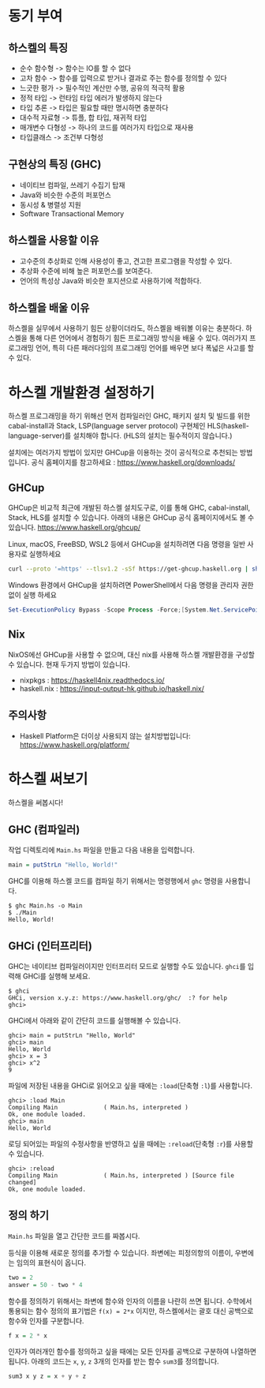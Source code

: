 # 동기 부여

## 하스켈의 특징
* 순수 함수형     -> 함수는 IO를 할 수 없다
* 고차 함수       -> 함수를 입력으로 받거나 결과로 주는 함수를 정의할 수 있다
* 느긋한 평가     -> 필수적인 계산만 수행, 공유의 적극적 활용
* 정적 타입       -> 런타임 타입 에러가 발생하지 않는다
* 타입 추론       -> 타입은 필요할 때만 명시하면 충분하다
* 대수적 자료형   -> 튜플, 합 타입, 재귀적 타입
* 매개변수 다형성 -> 하나의 코드를 여러가지 타입으로 재사용
* 타입클래스      -> 조건부 다형성

## 구현상의 특징 (GHC)
* 네이티브 컴파일, 쓰레기 수집기 탑재
* Java와 비슷한 수준의 퍼포먼스
* 동시성 & 병렬성 지원
* Software Transactional Memory

## 하스켈을 사용할 이유
* 고수준의 추상화로 인해 사용성이 좋고, 견고한 프로그램을 작성할 수 있다.
* 추상화 수준에 비해 높은 퍼포먼스를 보여준다.
* 언어의 특성상 Java와 비슷한 포지션으로 사용하기에 적합하다.

## 하스켈을 배울 이유
하스켈을 실무에서 사용하기 힘든 상황이더라도, 하스켈을 배워볼 이유는 충분하다.
하스켈을 통해 다른 언어에서 경험하기 힘든 프로그래밍 방식을 배울 수 있다.
여러가지 프로그래밍 언어, 특히 다른 패러다임의 프로그래밍 언어를 배우면 보다 폭넓은 사고를 할 수 있다.

# 하스켈 개발환경 설정하기
하스켈 프로그래밍을 하기 위해선 먼저 컴파일러인 GHC, 패키지 설치 및 빌드를 위한 cabal-install과 Stack, LSP(language server protocol) 구현체인 HLS(haskell-language-server)를 설치해야 합니다. (HLS의 설치는 필수적이지 않습니다.)

설치에는 여러가지 방법이 있지만 GHCup을 이용하는 것이 공식적으로 추천되는 방법입니다.
공식 홈페이지를 참고하세요 : <https://www.haskell.org/downloads/>

## GHCup
GHCup은 비교적 최근에 개발된 하스켈 설치도구로, 이를 통해 GHC, cabal-install, Stack, HLS를 설치할 수 있습니다.
아래의 내용은 GHCup 공식 홈페이지에서도 볼 수 있습니다. <https://www.haskell.org/ghcup/>

Linux, macOS, FreeBSD, WSL2 등에서 GHCup을 설치하려면 다음 명령을 일반 사용자로 실행하세요
```sh
curl --proto '=https' --tlsv1.2 -sSf https://get-ghcup.haskell.org | sh
```

Windows 환경에서 GHCup을 설치하려면 PowerShell에서 다음 명령을 관리자 권한 없이 실행 하세요
```powershell
Set-ExecutionPolicy Bypass -Scope Process -Force;[System.Net.ServicePointManager]::SecurityProtocol = [System.Net.ServicePointManager]::SecurityProtocol -bor 3072; try { Invoke-Command -ScriptBlock ([ScriptBlock]::Create((Invoke-WebRequest https://www.haskell.org/ghcup/sh/bootstrap-haskell.ps1 -UseBasicParsing))) -ArgumentList $true } catch { Write-Error $_ }
```

## Nix
NixOS에선 GHCup을 사용할 수 없으며, 대신 nix를 사용해 하스켈 개발환경을 구성할 수 있습니다.
현재 두가지 방법이 있습니다.
* nixpkgs : <https://haskell4nix.readthedocs.io/>
* haskell.nix : <https://input-output-hk.github.io/haskell.nix/>

## 주의사항
* Haskell Platform은 더이상 사용되지 않는 설치방법입니다: <https://www.haskell.org/platform/>

# 하스켈 써보기
하스켈을 써봅시다!

## GHC (컴파일러)
작업 디렉토리에 `Main.hs` 파일을 만들고 다음 내용을 입력합니다.
```haskell
main = putStrLn "Hello, World!"
```

GHC를 이용해 하스켈 코드를 컴파일 하기 위해서는 명령행에서 `ghc` 명령을 사용합니다.
```
$ ghc Main.hs -o Main
$ ./Main
Hello, World!
```

## GHCi (인터프리터)
GHC는 네이티브 컴파일러이지만 인터프리터 모드로 실행할 수도 있습니다. `ghci`를 입력해 GHCi를 실행해 보세요.
```
$ ghci
GHCi, version x.y.z: https://www.haskell.org/ghc/  :? for help
ghci> 
```

GHCi에서 아래와 같이 간단히 코드를 실행해볼 수 있습니다.
```
ghci> main = putStrLn "Hello, World"
ghci> main
Hello, World
ghci> x = 3
ghci> x^2
9
```

파일에 저장된 내용을 GHCi로 읽어오고 싶을 때에는 `:load`(단축형 `:l`)를 사용합니다.
```
ghci> :load Main
Compiling Main             ( Main.hs, interpreted )
Ok, one module loaded.
ghci> main
Hello, World
```

로딩 되어있는 파일의 수정사항을 반영하고 싶을 때에는 `:reload`(단축형 `:r`)를 사용할 수 있습니다.
```
ghci> :reload
Compiling Main             ( Main.hs, interpreted ) [Source file changed]
Ok, one module loaded.
```

## 정의 하기
`Main.hs` 파일을 열고 간단한 코드를 짜봅시다.

등식을 이용해 새로운 정의를 추가할 수 있습니다. 좌변에는 피정의항의 이름이, 우변에는 임의의 표현식이 옵니다.
```haskell
two = 2
answer = 50 - two * 4
```

함수를 정의하기 위해서는 좌변에 함수와 인자의 이름을 나란히 쓰면 됩니다. 수학에서 통용되는 함수 정의의 표기법은 `f(x) = 2*x` 이지만, 하스켈에서는 괄호 대신 공백으로 함수와 인자를 구분합니다.
```haskell
f x = 2 * x
```

인자가 여러개인 함수를 정의하고 싶을 때에는 모든 인자를 공백으로 구분하여 나열하면 됩니다. 아래의 코드는 `x`, `y`, `z` 3개의 인자를 받는 함수 `sum3`를 정의합니다.
```haskell
sum3 x y z = x + y + z
```
